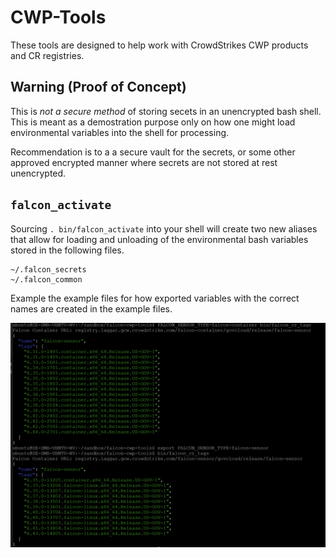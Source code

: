 # CWP-Tools

These tools are designed to help work with CrowdStrikes CWP products and CR registries.

## Warning (Proof of Concept)

This is *not a secure method* of storing secets in an unencrypted bash shell. This is meant as a demostration purpose only on how one might load environmental variables into the shell for processing. 

Recommendation is to a a secure vault for the secrets, or some other approved encrypted manner where secrets are not stored at rest unencrypted.

## `falcon_activate`

Sourcing `. bin/falcon_activate` into your shell will create two new aliases that allow for loading and unloading of the environmental bash variables stored in the following files.

```
~/.falcon_secrets 
~/.falcon_common
```

Example the example files for how exported variables with the correct names are created in the example files.

![Screenshot](docs/Fetching%20Tags.png?raw=true "Screenshot") <!-- .element height="50%" width="50%" -->
